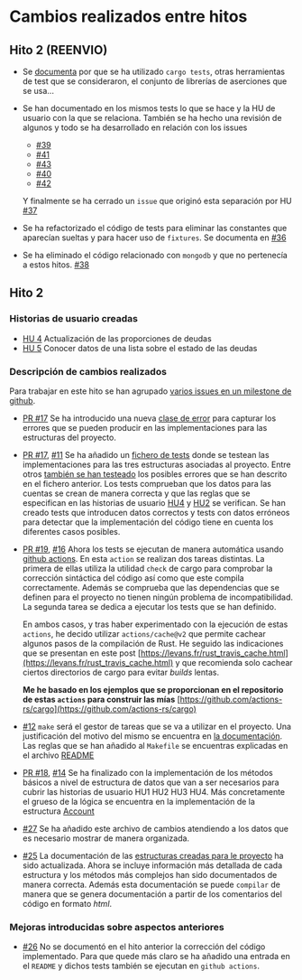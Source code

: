 # Cambios realizados entre hitos

## Hito 2 (REENVIO)

- Se [documenta](herramientas.md#herramienta-de-tests) por que se ha utilizado `cargo tests`, otras herramientas de test
  que se consideraron, el conjunto de librerías de aserciones que se usa...

- Se han documentado en los mismos tests lo que se hace y la HU de usuario con la que se relaciona. 
  También se ha hecho una revisión de algunos y todo se ha desarrollado en relación con los issues
  
  - [#39](https://github.com/yabirgb/bukhgalter/issues/39)
  - [#41](https://github.com/yabirgb/bukhgalter/issues/41)
  - [#43](https://github.com/yabirgb/bukhgalter/issues/43)
  - [#40](https://github.com/yabirgb/bukhgalter/issues/40)
  - [#42](https://github.com/yabirgb/bukhgalter/issues/42)

  Y finalmente se ha cerrado un `issue` que originó esta separación por HU [#37]((https://github.com/yabirgb/bukhgalter/issues/37))

- Se ha refactorizado el código de tests para eliminar las constantes que
  aparecían sueltas y para hacer uso de `fixtures`. Se documenta en [#36](https://github.com/yabirgb/bukhgalter/issues/36)

- Se ha eliminado el código relacionado con `mongodb` y que no pertenecía a estos hitos. [#38](https://github.com/yabirgb/bukhgalter/issues/38)

## Hito 2

### Historias de usuario creadas

- [HU 4](https://github.com/yabirgb/bukhgalter/issues/15) Actualización de las proporciones de deudas
- [HU 5](https://github.com/yabirgb/bukhgalter/issues/28) Conocer datos de una lista sobre el estado de las deudas

### Descripción de cambios realizados

Para trabajar en este hito se han agrupado [varios issues en un milestone de github](https://github.com/yabirgb/bukhgalter/milestone/4?closed=1).

- [PR #17](https://github.com/yabirgb/bukhgalter/pull/17/files#diff-dfa4a9583bac7bc8fce6f734c62c90119f100176ea007dd898820618a274f02c) Se ha introducido una nueva [clase de error](https://github.com/yabirgb/bukhgalter/blob/master/src/db/errors.rs#L16) 
para capturar los errores que se pueden producir en las implementaciones para las estructuras del proyecto. 

- [PR #17](https://github.com/yabirgb/bukhgalter/pull/17), [#11](https://github.com/yabirgb/bukhgalter/issues/11) Se ha añadido un [fichero de tests](https://github.com/yabirgb/bukhgalter/blob/master/tests/test_models.rs) donde se testean las implementaciones para
  las tres estructuras asociadas al proyecto. Entre otros [también se han testeado](https://github.com/yabirgb/bukhgalter/blob/master/tests/test_models.rs#L292) los posibles errores que se han descrito en el fichero anterior. Los tests comprueban que los datos para las cuentas se crean de manera correcta y que las reglas que se especifican en las historias de usuario [HU4](https://github.com/yabirgb/bukhgalter/issues/15) y [HU2](https://github.com/yabirgb/bukhgalter/issues/9) se verifican. Se han creado tests que introducen datos correctos y tests con datos erróneos para detectar que la implementación del código tiene en cuenta los diferentes casos posibles. 

- [PR #19](https://github.com/yabirgb/bukhgalter/pull/19), [#16](https://github.com/yabirgb/bukhgalter/issues/16) Ahora los tests se
  ejecutan de manera automática usando 
  [github actions](https://github.com/yabirgb/bukhgalter/blob/master/.github/workflows/testing.yml).
  En esta `action` se realizan dos tareas distintas. La primera de ellas utiliza
  la utilidad `check` de cargo para comprobar la corrección sintáctica del
  código así como que este compila correctamente. Además se comprueba que las
  dependencias que se definen para el proyecto no tienen ningún problema de
  incompatibilidad. La segunda tarea se dedica a ejecutar los tests que se han
  definido.

  En ambos casos, y tras haber experimentado con la ejecución de estas `actions`,
  he decido utilizar `actions/cache@v2` que permite cachear algunos pasos de la
  compilación de Rust. He seguido las indicaciones que se presentan en este post
  [https://levans.fr/rust_travis_cache.html](https://levans.fr/rust_travis_cache.html)
  y que recomienda solo cachear ciertos directorios de cargo para evitar _builds_ lentas.

  **Me he basado en los ejemplos que se proporcionan en el repositorio de estas `actions`
  para construir las mías** [https://github.com/actions-rs/cargo](https://github.com/actions-rs/cargo)

- [#12](https://github.com/yabirgb/bukhgalter/issues/12) `make` será el gestor de tareas que se va a utilizar en el proyecto. Una
  justificación del motivo del mismo se encuentra en [la documentación](https://github.com/yabirgb/bukhgalter/blob/master/docs/herramientas.md). Las reglas que se han añadido al `Makefile` se encuentras explicadas en el archivo [README](https://github.com/yabirgb/bukhgalter#iniciar-el-proyecto)

- [PR #18](https://github.com/yabirgb/bukhgalter/pull/18), [#14](https://github.com/yabirgb/bukhgalter/issues/14) Se ha finalizado con
  la implementación de los métodos básicos a nivel de estructura de datos que
  van a ser necesarios para cubrir las historias de usuario HU1 HU2 HU3 HU4. Más
  concretamente el grueso de la lógica se encuentra en la implementación de la
  estructura
  [Account](https://github.com/yabirgb/bukhgalter/blob/master/src/db/models.rs#L83)

- [#27](https://github.com/yabirgb/bukhgalter/issues/27) Se ha añadido este
  archivo de cambios atendiendo a los datos que es necesario mostrar de manera organizada.

- [#25](https://github.com/yabirgb/bukhgalter/issues/25) La documentación de las [estructuras creadas para le proyecto](https://github.com/yabirgb/bukhgalter/blob/master/src/db/models.rs)
  ha sido actualizada. Ahora se incluye información más detallada de cada estructura y los métodos más complejos han sido documentados de manera correcta. Además esta documentación se puede 
  `compilar` de manera que se genera documentación a partir de los comentarios del código en formato _html_.

### Mejoras introducidas sobre aspectos anteriores

- [#26](https://github.com/yabirgb/bukhgalter/issues/26) No se documentó en el
  hito anterior la corrección del código implementado. Para que quede más claro
  se ha añadido una entrada en el `README` y dichos tests también se ejecutan en 
  `github actions`.
